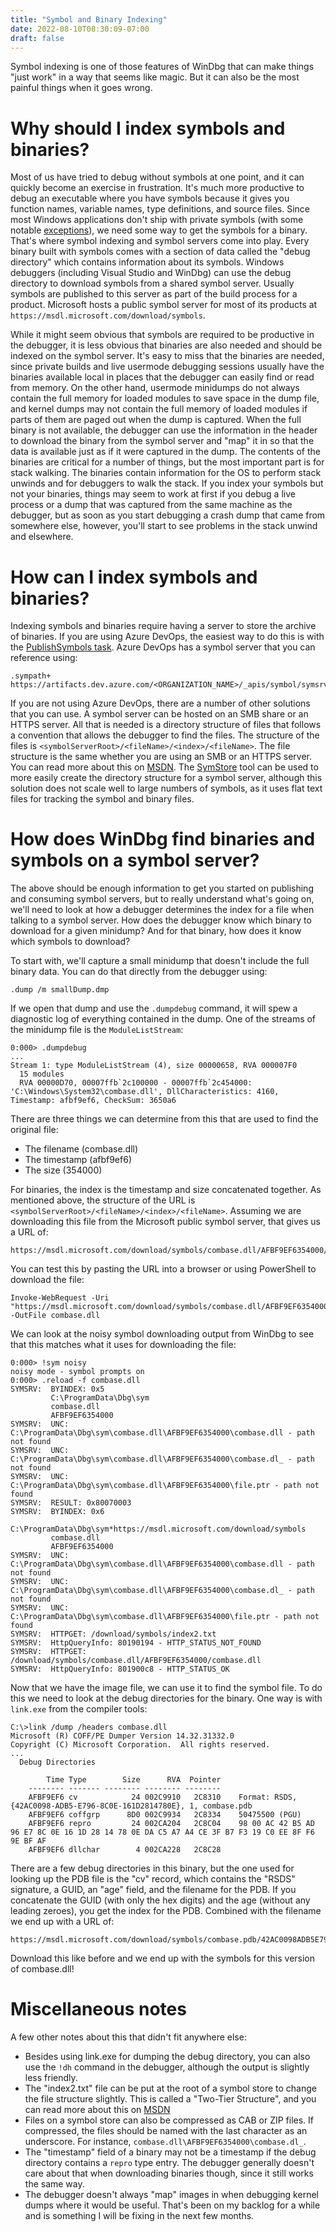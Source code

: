 ```yaml
---
title: "Symbol and Binary Indexing"
date: 2022-08-10T08:30:09-07:00
draft: false
---
```


Symbol indexing is one of those features of WinDbg that can make things "just work" in a way that seems like magic. But it can also be the most painful things when it goes wrong.

# Why should I index symbols and binaries?

Most of us have tried to debug without symbols at one point, and it can quickly become an exercise in frustration. It's much more productive to debug an executable where you have symbols because it gives you function names, variable names, type definitions, and source files. Since most Windows applications don't ship with private symbols (with some notable [exceptions](https://twitter.com/timmisiak/status/1533483161954308096)), we need some way to get the symbols for a binary. That's where symbol indexing and symbol servers come into play. Every binary built with symbols comes with a section of data called the "debug directory" which contains information about its symbols. Windows debuggers (including Visual Studio and WinDbg) can use the debug directory to download symbols from a shared symbol server. Usually symbols are published to this server as part of the build process for a product. Microsoft hosts a public symbol server for most of its products at ```https://msdl.microsoft.com/download/symbols```.

While it might seem obvious that symbols are required to be productive in the debugger, it is less obvious that binaries are also needed and should be indexed on the symbol server. It's easy to miss that the binaries are needed, since private builds and live usermode debugging sessions usually have the binaries available local in places that the debugger can easily find or read from memory. On the other hand, usermode minidumps do not always contain the full memory for loaded modules to save space in the dump file, and kernel dumps may not contain the full memory of loaded modules if parts of them are paged out when the dump is captured. When the full binary is not available, the debugger can use the information in the header to download the binary from the symbol server and "map" it in so that the data is available just as if it were captured in the dump. The contents of the binaries are critical for a number of things, but the most important part is for stack walking. The binaries contain information for the OS to perform stack unwinds and for debuggers to walk the stack. If you index your symbols but not your binaries, things may seem to work at first if you debug a live process or a dump that was captured from the same machine as the debugger, but as soon as you start debugging a crash dump that came from somewhere else, however, you'll start to see problems in the stack unwind and elsewhere.

# How can I index symbols and binaries?

Indexing symbols and binaries require having a server to store the archive of binaries. If you are using Azure DevOps, the easiest way to do this is with the [PublishSymbols task](https://docs.microsoft.com/en-us/azure/devops/pipelines/tasks/build/index-sources-publish-symbols?view=azure-devops). Azure DevOps has a symbol server that you can reference using:

```
.sympath+ https://artifacts.dev.azure.com/<ORGANIZATION_NAME>/_apis/symbol/symsrv
```

If you are not using Azure DevOps, there are a number of other solutions that you can use. A symbol server can be hosted on an SMB share or an HTTPS server. All that is needed is a directory structure of files that follows a convention that allows the debugger to find the files. The structure of the files is ```<symbolServerRoot>/<fileName>/<index>/<fileName>```. The file structure is the same whether you are using an SMB or an HTTPS server. You can read more about this on [MSDN](https://docs.microsoft.com/en-us/windows-hardware/drivers/debugger/symbol-store-folder-tree). The [SymStore](https://docs.microsoft.com/en-us/windows/win32/debug/using-symstore) tool can be used to more easily create the directory structure for a symbol server, although this solution does not scale well to large numbers of symbols, as it uses flat text files for tracking the symbol and binary files.

# How does WinDbg find binaries and symbols on a symbol server?

The above should be enough information to get you started on publishing and consuming symbol servers, but to really understand what's going on, we'll need to look at how a debugger determines the index for a file when talking to a symbol server. How does the debugger know which binary to download for a given minidump? And for that binary, how does it know which symbols to download?

To start with, we'll capture a small minidump that doesn't include the full binary data. You can do that directly from the debugger using:

```
.dump /m smallDump.dmp
```

If we open that dump and use the ```.dumpdebug``` command, it will spew a diagnostic log of everything contained in the dump. One of the streams of the minidump file is the ```ModuleListStream```:

```
0:000> .dumpdebug
...
Stream 1: type ModuleListStream (4), size 00000658, RVA 000007F0
  15 modules
  RVA 00000D70, 00007ffb`2c100000 - 00007ffb`2c454000: 'C:\Windows\System32\combase.dll', DllCharacteristics: 4160, Timestamp: afbf9ef6, CheckSum: 3650a6
```

There are three things we can determine from this that are used to find the original file:

* The filename (combase.dll)
* The timestamp (afbf9ef6)
* The size (354000)

For binaries, the index is the timestamp and size concatenated together. As mentioned above, the structure of the URL is ```<symbolServerRoot>/<fileName>/<index>/<fileName>```. Assuming we are downloading this file from the Microsoft public symbol server, that gives us a URL of:

```
https://msdl.microsoft.com/download/symbols/combase.dll/AFBF9EF6354000/combase.dll
```

You can test this by pasting the URL into a browser or using PowerShell to download the file:

```
Invoke-WebRequest -Uri "https://msdl.microsoft.com/download/symbols/combase.dll/AFBF9EF6354000/combase.dll" -OutFile combase.dll
```

We can look at the noisy symbol downloading output from WinDbg to see that this matches what it uses for downloading the file:

```
0:000> !sym noisy
noisy mode - symbol prompts on
0:000> .reload -f combase.dll
SYMSRV:  BYINDEX: 0x5
         C:\ProgramData\Dbg\sym
         combase.dll
         AFBF9EF6354000
SYMSRV:  UNC: C:\ProgramData\Dbg\sym\combase.dll\AFBF9EF6354000\combase.dll - path not found
SYMSRV:  UNC: C:\ProgramData\Dbg\sym\combase.dll\AFBF9EF6354000\combase.dl_ - path not found
SYMSRV:  UNC: C:\ProgramData\Dbg\sym\combase.dll\AFBF9EF6354000\file.ptr - path not found
SYMSRV:  RESULT: 0x80070003
SYMSRV:  BYINDEX: 0x6
         C:\ProgramData\Dbg\sym*https://msdl.microsoft.com/download/symbols
         combase.dll
         AFBF9EF6354000
SYMSRV:  UNC: C:\ProgramData\Dbg\sym\combase.dll\AFBF9EF6354000\combase.dll - path not found
SYMSRV:  UNC: C:\ProgramData\Dbg\sym\combase.dll\AFBF9EF6354000\combase.dl_ - path not found
SYMSRV:  UNC: C:\ProgramData\Dbg\sym\combase.dll\AFBF9EF6354000\file.ptr - path not found
SYMSRV:  HTTPGET: /download/symbols/index2.txt
SYMSRV:  HttpQueryInfo: 80190194 - HTTP_STATUS_NOT_FOUND
SYMSRV:  HTTPGET: /download/symbols/combase.dll/AFBF9EF6354000/combase.dll
SYMSRV:  HttpQueryInfo: 801900c8 - HTTP_STATUS_OK
```

Now that we have the image file, we can use it to find the symbol file. To do this we need to look at the debug directories for the binary. One way is with ```link.exe``` from the compiler tools:


```
C:\>link /dump /headers combase.dll
Microsoft (R) COFF/PE Dumper Version 14.32.31332.0
Copyright (C) Microsoft Corporation.  All rights reserved.
...
  Debug Directories

        Time Type        Size      RVA  Pointer
    -------- ------- -------- -------- --------
    AFBF9EF6 cv            24 002C9910   2C8310    Format: RSDS, {42AC0098-ADB5-E796-8C0E-161D2814780E}, 1, combase.pdb
    AFBF9EF6 coffgrp      8D0 002C9934   2C8334    50475500 (PGU)
    AFBF9EF6 repro         24 002CA204   2C8C04    98 00 AC 42 B5 AD 96 E7 8C 0E 16 1D 28 14 78 0E DA C5 A7 A4 CE 3F B7 F3 19 C0 EE 8F F6 9E BF AF
    AFBF9EF6 dllchar        4 002CA228   2C8C28
```

There are a few debug directories in this binary, but the one used for looking up the PDB file is the "cv" record, which contains the "RSDS" signature, a GUID, an "age" field, and the filename for the PDB. If you concatenate the GUID (with only the hex digits) and the age (without any leading zeroes), you get the index for the PDB. Combined with the filename we end up with a URL of:

```
https://msdl.microsoft.com/download/symbols/combase.pdb/42AC0098ADB5E7968C0E161D2814780E1/combase.pdb
```

Download this like before and we end up with the symbols for this version of combase.dll!

# Miscellaneous notes

A few other notes about this that didn't fit anywhere else:

* Besides using link.exe for dumping the debug directory, you can also use the ```!dh``` command in the debugger, although the output is slightly less friendly.
* The "index2.txt" file can be put at the root of a symbol store to change the file structure slightly. This is called a "Two-Tier Structure", and you can read more about this on [MSDN](https://docs.microsoft.com/en-us/windows-hardware/drivers/debugger/symbol-store-folder-tree)
* Files on a symbol store can also be compressed as CAB or ZIP files. If compressed, the files should be named with the last character as an underscore. For instance, ```combase.dll\AFBF9EF6354000\combase.dl_```. 
* The "timestamp" field of a binary may not be a timestamp if the debug directory contains a ```repro``` type entry. The debugger generally doesn't care about that when downloading binaries though, since it still works the same way.
* The debugger doesn't always "map" images in when debugging kernel dumps where it would be useful. That's been on my backlog for a while and is something I will be fixing in the next few months.